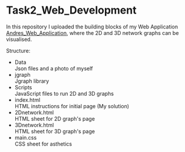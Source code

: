 # Task2_Web_Development

In this repository I uploaded the building blocks of my Web Application [Andres_Web_Application](https://andresagdt515.github.io/Task2_Web_Development/), where the 2D and 3D network graphs can be visualised.

Structure:
- Data <br />
Json files and a photo of myself
- jgraph <br />
Jgraph library 
- Scripts <br />
JavaScript files to run 2D and 3D graphs
- index.html <br />
HTML instructions for initial page (My solution)
- 2Dnetwork.html <br />
HTML sheet for 2D graph's page
- 3Dnetwork.html <br />
HTML sheet for 3D graph's page
- main.css<br />
CSS sheet for asthetics